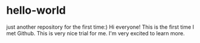 # hello-world
just another repository for the first time:)
Hi everyone!
This is the first time I met Github. This is very nice trial for me. I'm very excited to learn more. 
